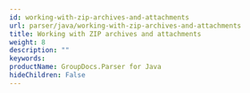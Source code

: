 ```yaml
---
id: working-with-zip-archives-and-attachments
url: parser/java/working-with-zip-archives-and-attachments
title: Working with ZIP archives and attachments
weight: 8
description: ""
keywords: 
productName: GroupDocs.Parser for Java
hideChildren: False
---
```

